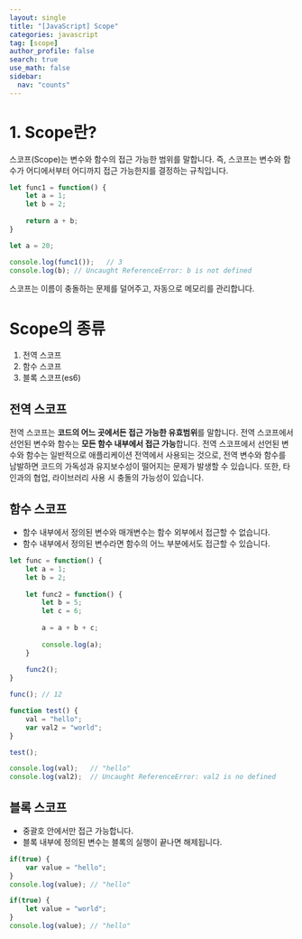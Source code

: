 ```yaml
---
layout: single
title: "[JavaScript] Scope"
categories: javascript
tag: [scope]
author_profile: false
search: true
use_math: false
sidebar:
  nav: "counts"
---
```


# 1. Scope란?

스코프(Scope)는 변수와 함수의 접근 가능한 범위를 말합니다. 즉, 스코프는 변수와 함수가 어디에서부터 어디까지 접근 가능한지를 결정하는 규칙입니다.

```javascript
let func1 = function() {
	let a = 1;
	let b = 2;
	
	return a + b;
}

let a = 20;

console.log(func1());	// 3
console.log(b);	// Uncaught ReferenceError: b is not defined
```

스코프는 이름이 충돌하는 문제를 덜어주고, 자동으로 메모리를 관리합니다.



# Scope의 종류

1. 전역 스코프
2. 함수 스코프
3. 블록 스코프(es6)

## 전역 스코프

전역 스코프는 **코드의 어느 곳에서든 접근 가능한 유효범위**를 말합니다. 전역 스코프에서 선언된 변수와 함수는 **모든 함수 내부에서 접근 가능**합니다. 전역 스코프에서 선언된 변수와 함수는 일반적으로 애플리케이션 전역에서 사용되는 것으로, 전역 변수와 함수를 남발하면 코드의 가독성과 유지보수성이 떨어지는 문제가 발생할 수 있습니다. 또한, 타인과의 협업, 라이브러리 사용 시 충돌의 가능성이 있습니다.

## 함수 스코프

* 함수 내부에서 정의된 변수와 매개변수는 함수 외부에서 접근할 수 없습니다.
* 함수 내부에서 정의된 변수라면 함수의 어느 부분에서도 접근할 수 있습니다.

```javascript
let func = function() {
	let a = 1;
	let b = 2;
	
	let func2 = function() {
		let b = 5;
		let c = 6;
		
		a = a + b + c;
		
		console.log(a);
	}
	
	func2();
}

func();	// 12
```

```javascript
function test() {
	val = "hello";
	var val2 = "world";
}

test();

console.log(val);	// "hello"
console.log(val2);	// Uncaught ReferenceError: val2 is no defined
```



## 블록 스코프

* 중괄호 안에서만 접근 가능합니다.
* 블록 내부에 정의된 변수는 블록의 실행이 끝나면 해제됩니다.

```javascript
if(true) {
    var value = "hello";
}
console.log(value);	// "hello"

if(true) {
    let value = "world";
}
console.log(value);	// "hello"
```


